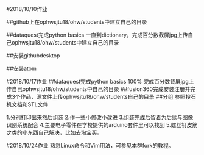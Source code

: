#2018/10/10作业

##github上在ophwsjtu18/ohw/students中建立自己的目录

##dataquest完成python basics 一直到dictionary，完成百分数截屏jpg上传自己ophwsjtu18/ohw/students中建立自己的目录

##安装githubdesktop 

##安装atom

#2018/10/17作业
##dataquest完成python basics 100% 完成百分数截屏jpg上传自己ophwsjtu18/ohw/students中自己的目录
##fusion360完成安装注册并完成3个作品，源文件上传ophwsjtu18/ohw/students自己的目录
##分组
参照投石机文档和STL文件



1.分别打印出来然后组装 
2.作一些小修改小改进
3.组装完成后留着为后续与图像识别系统配合
4.主要电子零件在学校提供的arduino套件里可以找到
5.螺丝钉皮筋之类的小东西自己解决，比如去淘宝买。

#2018/10/24作业
熟悉Linux命令和Vim用法，可参见本群fork的教程。

